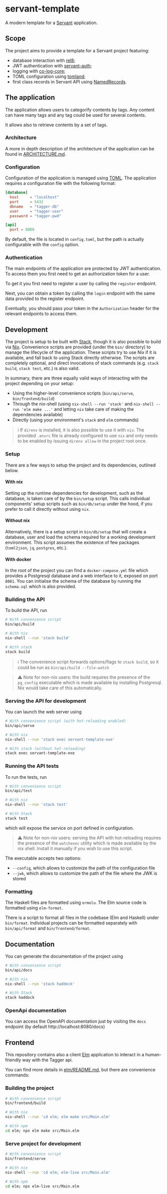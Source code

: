 # servant-template

A modern template for a [Servant](https://haskell-servant.github.io/) application.

## Scope

The project aims to provide a template for a Servant project featuring:

- database interaction with [rel8](https://hackage.haskell.org/package/rel8);
- JWT authentication with [servant-auth](https://hackage.haskell.org/package/servant-auth);
- logging with [co-log-core](https://hackage.haskell.org/package/co-log-core);
- TOML configuration using [tomland](https://hackage.haskell.org/package/tomland);
- first class records in Servant API using [NamedRecords](https://hackage.haskell.org/package/servant-0.19/changelog).

## The application

The application allows users to categorify contents by tags. Any content can have many tags and any tag could be used for several contents.

It allows also to retrieve contents by a set of tags.

### Architecture

A more in depth description of the architecture of the application can be found in [ARCHITECTURE.md](./ARCHITECTURE.md).

### Configuration

Configuration of the application is managed using [TOML](https://toml.io). The application requires a configuration file with the following format:

```toml
[database]
  host     = "localhost"
  port     = 5432
  dbname   = "tagger-db"
  user     = "tagger-user"
  password = "tagger-pwd"

[api]
  port = 8080
```

By default, the file is located in `config.toml`, but the path is actually configurable with the `config` option.

### Authentication

The main endpoints of the application are protected by JWT authentication. To access them you first need to get an authorization token for a user.

To get it you first need to register a user by calling the `register` endpoint.

Next, you can obtain a token by calling the `login` endpoint with the same data provided to the register endpoint.

Eventually, you should pass your token in the `Authorization` header for the relevant endpoints to access them.

## Development

The project is setup to be built with [Stack](https://docs.haskellstack.org/en/stable/README/),
though it is also possible to build via [Nix](https://nixos.org/). Convenience
scripts are provided (under the `bin/` directory) to manage the lifecycle of the
application. These scripts try to use Nix if it is available, and fall back to
using Stack directly otherwise. The scripts are completely optional, and direct
invocations of stack commands (e.g. `stack build`, `stack test`, etc.) is also
valid.

In summary, there are three equally valid ways of interacting with the project depending on your setup:
- Using the higher-level convenience scripts (`bin/api/serve`, `bin/frontend/build`)
- Through the nix-shell (using `nix-shell --run 'stack'` and `nix-shell --run 'elm make ...'` and letting `nix` take care of making the dependencies available)
- Directly (using your environment's `stack` and `elm` commands)

> :information_source: If `direnv` is installed, it is also possible to use it with `nix`. The provided `.envrc` file is already configured to use `nix` and only needs to be enabled by issuing `direnv allow` in the project root once.

### Setup

There are a few ways to setup the project and its dependencies, outlined below.

#### With nix

Setting up the runtime dependencies for development, such as the database, is taken care of by the `bin/setup` script. This calls individual components' setup scripts such as `bin/db/setup` under the hood, if you prefer to call it directly without using `nix`.

#### Without nix

Alternatively, there is a setup script in `bin/db/setup` that will create a database, user and load the schema required for a working development environment. This script assumes the existence of few packages (`toml2json`, `jq`, `postgres`, etc.).

#### With docker

In the root of the project you can find a `docker-compose.yml` file which provides a Postgresql database and a web interface to it, exposed on port `8081`.
You can initialise the schema of the database by running the `schema.sql` which is also provided.

### Building the API

To build the API, run

```sh
# With convenience script
bin/api/build

# With nix
nix-shell --run 'stack build'

# With stack
stack build
```

> :information_source: The convenience script forwards options/flags to `stack build`, so it could be run as `bin/api/build --file-watch`

> :warning: Note for non-nix users: the build requires the presence of the `pg_config` executable which is made available by installing Postgresql. Nix would take care of this automatically.

### Serving the API for development

You can launch the web server using

```sh
# With convenience script (with hot-reloading enabled)
bin/api/serve

# With nix
nix-shell --run 'stack exec servant-template-exe'

# With stack (without hot-reloading)
stack exec servant-template-exe
```

### Running the API tests

To run the tests, run

```sh
# With convenience script
bin/api/test

# With nix
nix-shell --run 'stack test'

# With Stack
stack test
```

which will expose the service on port defined in configuration.

> :warning: Note for non-nix users: serving the API with hot-reloading requires the presence of the `watchexec` utility which is made available by the nix shell. Install it manually if you wish to use this script.

The executable accepts two options:

- `--config`, which allows to customize the path of the configuration file
- `--jwk`, which allows to customize the path of the file where the JWK is stored

### Formatting
The Haskell files are formatted using `ormolu`. The Elm source code is formatted using `elm-format`.

There is a script to format all files in the codebase (Elm and Haskell) under `bin/format`. Individual projects can be formatted separately with `bin/api/format` and `bin/frontend/format`.

## Documentation

You can generate the documentation of the project using

```sh
# With convenience script
bin/api/docs

# With nix
nix-shell --run 'stack haddock'

# With Stack
stack haddock
```

### OpenApi documentation

You can access the OpenAPI documentation just by visiting the `docs` endpoint (by default http://localhost:8080/docs)

## Frontend

This repository contains also a client [Elm](https://elm-lang.org/) application to interact in a human-friendly way with the Tagger api.

You can find more details in [elm/README.md](elm/README.md), but there are convenience commands:

### Building the project
```sh
# With convenience script
bin/frontend/build

# With nix
nix-shell --run 'cd elm; elm make src/Main.elm'

# With npm
cd elm; npx elm make src/Main.elm
```

### Serve project for development
```sh
# With convenience script
bin/frontend/serve

# With nix
nix-shell --run 'cd elm; elm-live src/Main.elm'

# With npm
cd elm; npx elm-live src/Main.elm
```
